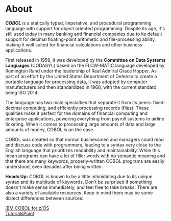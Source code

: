 # About

**_COBOL_** is a statically typed, imperative, and procedural programming language with support for object oriented programming. Despite its age, it's still used today in many banking and financial companies due to its default support for decimal floating-point arithmetic and file-processing ability, making it well suited for financial calculations and other business applications. 

First released in 1959, it was developed by the **Committee on Data Systems Languages** (CODASYL) based on the FLOW-MATIC language developed by Remington Rand under the leadership of Real Admiral Grace Hopper. As part of an effort by the United States Department of Defense to create a portable language for processing data, it was adopted by computer manufacturers and then standardized in 1968, with the current standard being ISO 2014. 

The language has two main specialties that separate it from its peers: fixed-decimal computing, and efficiently processing records (files). These qualities make it perfect for the domains of financial computing and enterprise applications, powering everything from payroll systems to airline ticketing. When it comes to processing large amounts of data and large amounts of money, COBOL is on the case.

COBOL was created so that normal businessmen and managers could read and discuss code with programmers, leading to a syntax very close to the English language that prioritizes readability and maintainability. While this mean programs can have a lot of filler words with no semantic meaning and that there are many keywords, properly-written COBOL programs are easily understood, even decades after being written.

**Heads Up:** COBOL is known to be a little intimidating due to its unique syntax and its multitude of keywords. Don't be surprised if something doesn't make sense immediately, and feel free to take breaks. There are also a variety of available resources. Keep in mind there may be some dialect differences between sources:

[IBM COBOL for z/OS][IBM Docs]  
[TutorialsPoint][Tutorials Point Docs]

[IBM Docs]: https://www.ibm.com/docs/en/cobol-zos/6.4
[Tutorials Point Docs]: https://www.tutorialspoint.com/cobol/index.htm

